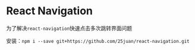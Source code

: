 # React Navigation
为了解决`react-navigation`快速点击多次跳转界面问题

安装：```npm i --save git+https://github.com/25juan/react-navigation.git```